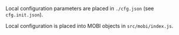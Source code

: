 Local configuration parameters are placed in `./cfg.json` (see `cfg.init.json`).

Local configuration is placed into MOBI objects in `src/mobi/index.js`.